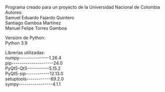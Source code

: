 Programa creado para un proyecto de la Universidad Nacional de Colombia   
Autores:  
Samuel Eduardo Fajardo Quintero  
Santiago Gamboa Martínez  
Manuel Felipe Torres Gamboa


Versióm de Python:  
Python 3.9

Librerías utilizadas:  
numpy---------------1.26.4   
pip---------------------24.0  
PyQt5-Qt5-----------5.15.2   
PyQt5-sip------------12.13.0  
setuptools------------69.2.0   
sympy-----------------4.1.1
